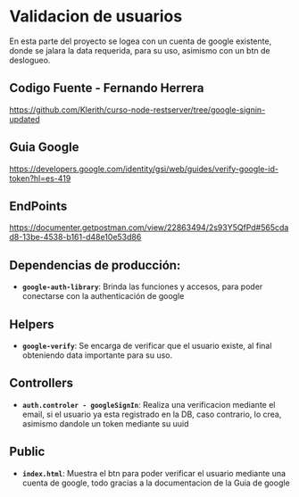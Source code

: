 # Validacion de usuarios
En esta parte del proyecto se logea con un cuenta de google existente, donde se jalara la data requerida, para su uso, asimismo con un btn de deslogueo.
## Codigo Fuente - Fernando Herrera
https://github.com/Klerith/curso-node-restserver/tree/google-signin-updated
## Guia Google
https://developers.google.com/identity/gsi/web/guides/verify-google-id-token?hl=es-419
## EndPoints
https://documenter.getpostman.com/view/22863494/2s93Y5QfPd#565cdad8-13be-4538-b161-d48e10e53d86

## Dependencias de producción:
- **`google-auth-library`**: Brinda las funciones y accesos, para poder conectarse con la authenticación de google
## Helpers
- **`google-verify`**: Se encarga de verificar que el usuario existe, al final obteniendo data importante para su uso.
  
## Controllers
- **`auth.controler - googleSignIn`**: Realiza una verificacion mediante el email, si el usuario ya esta registrado en la DB, caso contrario, lo crea, asimismo dandole un token mediante su uuid

## Public
- **`index.html`**: Muestra el btn para poder verificar el usuario mediante una cuenta de google, todo gracias a la documentacion de la Guia de google
